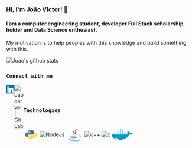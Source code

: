### Hi, I'm João Victor! 👋
#### I am a computer engineering student, developer Full Stack scholarship holder and Data Science enthusiast.
My motivation is to help peoples with this knowledge and build something with this.

![Joao's github stats](https://github-readme-stats.vercel.app/api?username=joaocarvoli)


### `Connect with me`

[<img align="left"  width="22px" src="https://github.com/joaocarvoli/joaocarvoli/blob/main/logo/174857.png" />][linkedin]
[<img align="left" alt="joaocarvoli | GitLab" width="25px" src="https://cdn.freebiesupply.com/logos/large/2x/gitlab-logo-png-transparent.png" />][gitlab]

<br />
<br />


### `Technologies`

<div style="display: inline_block"><br>
  <img align="center" alt="Python" height="30" width="40" src="https://raw.githubusercontent.com/devicons/devicon/master/icons/python/python-original.svg">
  <img align="center" alt="NodeJs" height="35" width="31" src="https://suporte.alclaudius.com.br/static/img/logo/javascript-logo.png">
   <img align="center" alt="Java" height="36" width="46" src="https://raw.githubusercontent.com/devicons/devicon/2ae2a900d2f041da66e950e4d48052658d850630/icons/java/java-original.svg">
  <img align="center" alt="c++" height="35" width="31" src="https://visualpharm.com/assets/4/C++-595b40b65ba036ed117d3edb.svg">
  <img align="center" alt="c" height="35" width="31" src="https://visualpharm.com/assets/698/C%20Programming-595b40b65ba036ed117d3edc.svg">
  <img align="center" alt="Docker" height="46" width="56" src="https://raw.githubusercontent.com/devicons/devicon/2ae2a900d2f041da66e950e4d48052658d850630/icons/docker/docker-plain.svg">
</div>

[linkedin]: https://www.linkedin.com/in/joaocarvoli/
[gitlab]: https://gitlab.com/joaocarvoli/

